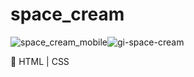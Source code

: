 # space_cream


![space_cream_mobile](https://user-images.githubusercontent.com/81052476/233424932-2c23fbaa-ce67-41e9-9ca4-7aaffba24efe.jpg)![gi-space-cream](https://user-images.githubusercontent.com/81052476/233424870-c140e832-b912-4bdc-8167-ca353d358a7a.gif)





:seedling: HTML | CSS
